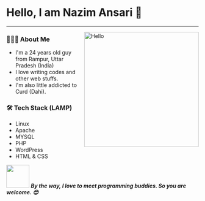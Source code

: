 # Hello, I am Nazim Ansari 🤩
---
<img align="right" alt="Hello" src="https://i.giphy.com/media/Cmr1OMJ2FN0B2/giphy.webp" width="300">

<h3> 👨🏻‍💻 About Me </h3>

- I'm a 24 years old guy from Rampur, Uttar Pradesh (India)
- I love writing codes and other web stuffs.
- I'm also little addicted to Curd (Dahi).

<h3>🛠 Tech Stack (LAMP)</h3>

- Linux
- Apache
- MYSQL
- PHP
- WordPress
- HTML & CSS

<img src="https://media.giphy.com/media/LnQjpWaON8nhr21vNW/giphy.gif" width="60"> <em><b>By the way, I love to meet programming buddies. So you are welcome. 😊</em>
